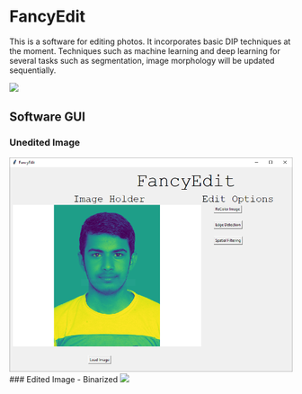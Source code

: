# FancyEdit
This is a software for editing photos. It incorporates basic DIP techniques at the moment. Techniques such as machine learning and deep learning for several tasks such as segmentation, image morphology will be updated sequentially. 

<img src="image/logoFancyEdit.png" />

## Software GUI 
### Unedited Image
<img src=" image/unedited.png"/>
### Edited Image - Binarized
<img src="image/edited.png"/>

